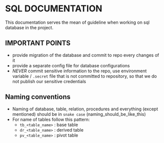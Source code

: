 # SQL DOCUMENTATION
This documentation serves the mean of guideline when working on sql database in the project.

## IMPORTANT POINTS
- provide migration of the database and commit to repo every changes of it
- provide a separate config file for database configurations
- *NEVER* commit sensitive information to the repo, use environment variable / `.secret` file that is not committed to repository, so that we do not publish our sensitive credentials

## Naming conventions
- Naming of database, table, relation, procedures and everything (except mentioned) should be in `snake case` (naming_should_be_like_this)
- For name of tables follow this pattern:
    - `tb_<table_name>` : base table
    - `dr_<table_name>` : derived table
    - `pv_<table_name>` : pivot table

